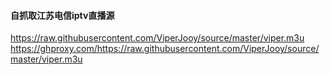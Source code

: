 
#### 自抓取江苏电信iptv直播源
https://raw.githubusercontent.com/ViperJooy/source/master/viper.m3u
https://ghproxy.com/https://raw.githubusercontent.com/ViperJooy/source/master/viper.m3u
